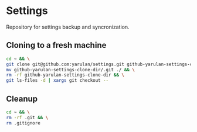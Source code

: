 # Settings

Repository for settings backup and syncronization.

## Cloning to a fresh machine

```bash
cd ~ && \
git clone git@github.com:yarulan/settings.git github-yarulan-settings-clone-dir && \
mv github-yarulan-settings-clone-dir/.git ./ && \
rm -rf github-yarulan-settings-clone-dir && \
git ls-files -d | xargs git checkout --
```

## Cleanup
```bash
cd ~ && \
rm -rf .git && \
rm .gitignore
```
